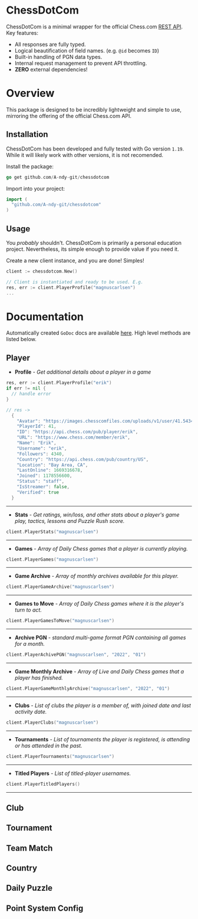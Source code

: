 # ChessDotCom

ChessDotCom is a minimal wrapper for the official Chess.com [REST API](https://www.chess.com/news/view/published-data-api). Key features:

- All responses are fully typed.
- Logical beautification of field names. (e.g. `@id` becomes `ID`)
- Built-in handling of PGN data types.
- Internal request management to prevent API throttling.
- <b>ZERO</b> external dependencies!

# Overview

This package is designed to be incredibly lightweight and simple to use, mirroring the offering of the official Chess.com API.


## Installation

ChessDotCom has been developed and fully tested with Go version `1.19`. While it will likely work with other versions, it is not recomended.


Install the package:
```go
go get github.com/A-ndy-git/chessdotcom
````

Import into your project:
```go
import (
  "github.com/A-ndy-git/chessdotcom"
)
```

## Usage

You <i>probably</i> shouldn't. ChessDotCom is primarily a personal education project. Nevertheless, its simple enough to provide value if you need it.

Create a new client instance, and you are done! Simples!

```go
client := chessdotcom.New()

// Client is instantiated and ready to be used. E.g.
res, err := client.PlayerProfile("magnuscarlsen")
...
```

# Documentation

Automatically created `GoDoc` docs are available [here](https://go.pkg/). High level methods are listed below.

## Player

- <b>Profile</b> - <i>Get additional details about a player in a game</i>
```go
res, err := client.PlayerProfile("erik")
if err != nil {
  // handle error
}

// res ->
  {
    "Avatar": "https://images.chesscomfiles.com/uploads/v1/user/41.5434c4ff.200x200o.5b102889d835.jpeg",
    "PlayerId": 41,
    "ID": "https://api.chess.com/pub/player/erik",
    "URL": "https://www.chess.com/member/erik",
    "Name": "Erik",
    "Username": "erik",
    "Followers": 4340,
    "Country": "https://api.chess.com/pub/country/US",
    "Location": "Bay Area, CA",
    "LastOnline": 1669316678,
    "Joined": 1178556600,
    "Status": "staff",
    "IsStreamer": false,
    "Verified": true
  }
```
------

- <b>Stats</b> - <i>Get ratings, win/loss, and other stats about a player's game play, tactics, lessons and Puzzle Rush score.</i>
```go
client.PlayerStats("magnuscarlsen")
```
------

- <b>Games</b> - <i>Array of Daily Chess games that a player is currently playing.</i>
```go
client.PlayerGames("magnuscarlsen")
```
------

- <b>Game Archive</b> - <i>Array of monthly archives available for this player.</i>
```go
client.PlayerGameArchive("magnuscarlsen")
```
------

- <b>Games to Move</b> - <i>Array of Daily Chess games where it is the player's turn to act.</i>
```go
client.PlayerGamesToMove("magnuscarlsen")
```
------

- <b>Archive PGN</b> - <i>standard multi-game format PGN containing all games for a month.</i>
```go
client.PlayerAchivePGN("magnuscarlsen", "2022", "01")
```
------

- <b>Game Monthly Archive</b> - <i>Array of Live and Daily Chess games that a player has finished.</i>
```go
client.PlayerGameMonthlyArchive("magnuscarlsen", "2022", "01")
```
------

- <b>Clubs</b> - <i>List of clubs the player is a member of, with joined date and last activity date.</i>
```go
client.PlayerClubs("magnuscarlsen")
```
------

- <b>Tournaments</b> - <i>List of tournaments the player is registered, is attending or has attended in the past.</i>
```go
client.PlayerTournaments("magnuscarlsen")
```
------

- <b>Titled Players</b> - <i>List of titled-player usernames.</i>
```go
client.PlayerTitledPlayers()
```
------

## Club
## Tournament
## Team Match
## Country
## Daily Puzzle
## Point System Config
